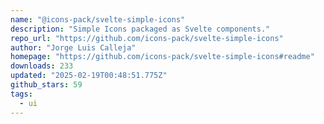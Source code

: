 ```yaml
---
name: "@icons-pack/svelte-simple-icons"
description: "Simple Icons packaged as Svelte components."
repo_url: "https://github.com/icons-pack/svelte-simple-icons"
author: "Jorge Luis Calleja"
homepage: "https://github.com/icons-pack/svelte-simple-icons#readme"
downloads: 233
updated: "2025-02-19T00:48:51.775Z"
github_stars: 59
tags: 
  - ui
---
```

